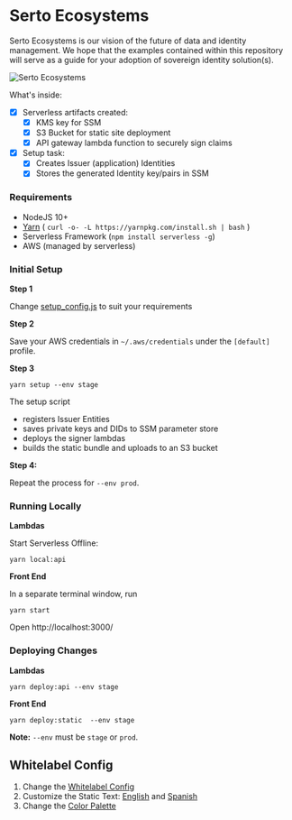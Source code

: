 # Serto Ecosystems

Serto Ecosystems is our vision of the future of data and identity management.  We hope that the examples contained within this repository will serve as a guide for your adoption of sovereign identity solution(s).

![Serto Ecosystems](https://j.gifs.com/wVrrvr.gif)

What's inside:

- [x] Serverless artifacts created:
  - [x] KMS key for SSM
  - [x] S3 Bucket for static site deployment
  - [x] API gateway lambda function to securely sign claims
- [x] Setup task:
  - [x] Creates Issuer (application) Identities
  - [x] Stores the generated Identity key/pairs in SSM

### Requirements

- NodeJS 10+
- [Yarn](https://yarnpkg.com) ( `curl -o- -L https://yarnpkg.com/install.sh | bash` )
- Serverless Framework (`npm install serverless -g`)
- AWS (managed by serverless)

### Initial Setup

**Step 1**

Change [setup_config.js](./setup_config.js) to suit your requirements

**Step 2**

Save your AWS credentials in `~/.aws/credentials` under the `[default]` profile.

**Step 3**

```
yarn setup --env stage
```

The setup script
- registers Issuer Entities
- saves private keys and DIDs to SSM parameter store
- deploys the signer lambdas
- builds the static bundle and uploads to an S3 bucket

**Step 4:**

Repeat the process for `--env prod`.


### Running Locally

**Lambdas**

Start Serverless Offline:
```
yarn local:api
```

**Front End**

In a separate terminal window, run
```
yarn start
```
Open http://localhost:3000/


### Deploying Changes

**Lambdas**
```
yarn deploy:api --env stage
```

**Front End**
```
yarn deploy:static  --env stage
```

**Note:** `--env` must be `stage` or `prod`.


## Whitelabel Config

1. Change the [Whitelabel Config](src/constants/config.js)
1. Customize the Static Text: [English](src/constants/i18-en.js) and [Spanish](src/constants/i18-es.js)
1. Change the [Color Palette](src/components/shared/theme.js)
